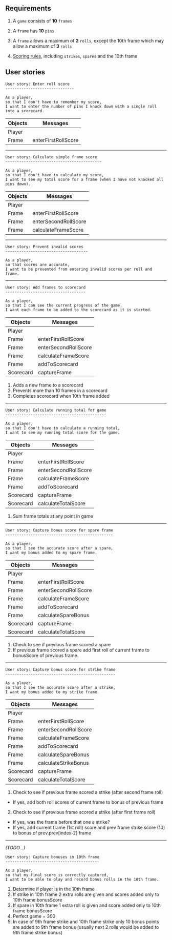 ## Requirements

1. A `game` consists of **10** `frames`

2. A `frame` has **10** `pins`

3. A `frame` allows a maximum of **2** `rolls`, except the 10th frame which may allow a maximum of **3** `rolls`

4. [Scoring rules](https://github.com/mattTea/bowling-challenge/blob/master/README.md#rules), including `strikes`, `spares` and the 10th frame


## User stories

```
User story: Enter roll score
------------------------------

As a player,
so that I don't have to remember my score,
I want to enter the number of pins I knock down with a single roll into a scorecard.
```

Objects | Messages
--------------- | --------------------
Player | 
Frame | enterFirstRollScore

------

```
User story: Calculate simple frame score
------------------------------------------

As a player,
so that I don't have to calculate my score,
I want to see my total score for a frame (when I have not knocked all pins down).
```

Objects | Messages
--------------- | --------------------
Player | 
Frame | enterFirstRollScore
Frame | enterSecondRollScore
Frame | calculateFrameScore

------

```
User story: Prevent invalid scores
------------------------------------

As a player,
so that scores are accurate,
I want to be prevented from entering invalid scores per roll and frame.
```

------

```
User story: Add frames to scorecard
-----------------------------------

As a player,
so that I can see the current progress of the game,
I want each frame to be added to the scorecard as it is started.
```

Objects | Messages
--------------- | --------------------
Player | 
Frame | enterFirstRollScore
Frame | enterSecondRollScore
Frame | calculateFrameScore
Frame | addToScorecard
Scorecard | captureFrame

1. Adds a new frame to a scorecard
2. Prevents more than 10 frames in a scorecard
3. Completes scorecard when 10th frame added

------

```
User story: Calculate running total for game
--------------------------------------------

As a player,
so that I don't have to calculate a running total,
I want to see my running total score for the game.

```

Objects | Messages
--------------- | --------------------
Player | 
Frame | enterFirstRollScore
Frame | enterSecondRollScore
Frame | calculateFrameScore
Frame | addToScorecard
Scorecard | captureFrame
Scorecard | calculateTotalScore

1. Sum frame totals at any point in game

------

```
User story: Capture bonus score for spare frame
-----------------------------------------------

As a player,
so that I see the accurate score after a spare,
I want my bonus added to my spare frame.
```

Objects | Messages
--------------- | --------------------
Player | 
Frame | enterFirstRollScore
Frame | enterSecondRollScore
Frame | calculateFrameScore
Frame | addToScorecard
Frame | calculateSpareBonus
Scorecard | captureFrame
Scorecard | calculateTotalScore

1. Check to see if previous frame scored a spare
2. If previous frame scored a spare add first roll of current frame to bonusScore of previous frame.

------

```
User story: Capture bonus score for strike frame
------------------------------------------------

As a player,
so that I see the accurate score after a strike,
I want my bonus added to my strike frame.
```

Objects | Messages
--------------- | --------------------
Player | 
Frame | enterFirstRollScore
Frame | enterSecondRollScore
Frame | calculateFrameScore
Frame | addToScorecard
Frame | calculateSpareBonus
Frame | calculateStrikeBonus
Scorecard | captureFrame
Scorecard | calculateTotalScore

1. Check to see if previous frame scored a strike (after second frame roll)
  - If yes, add both roll scores of current frame to bonus of previous frame

2. Check to see if previous frame scored a strike (after first frame roll)
  - If yes, was the frame before that one a strike?
  - If yes, add current frame (1st roll) score and prev frame strike score (10) to bonus of prev.prev[index-2] frame

------

_(TODO...)_
```
User story: Capture bonuses in 10th frame
-----------------------------------------

As a player,
so that my final score is correctly captured,
I want to be able to play and record bonus rolls in the 10th frame. 
```

1. Determine if player is in the 10th frame
2. If strike in 10th frame 2 extra rolls are given and scores added only to 10th frame bonusScore
3. If spare in 10th frame 1 extra roll is given and score added only to 10th frame bonusScore
4. Perfect game = 300
5. In case of 9th frame strike and 10th frame strike only 10 bonus points are added to 9th frame bonus (usually next 2 rolls would be added to 9th frame strike bonus)